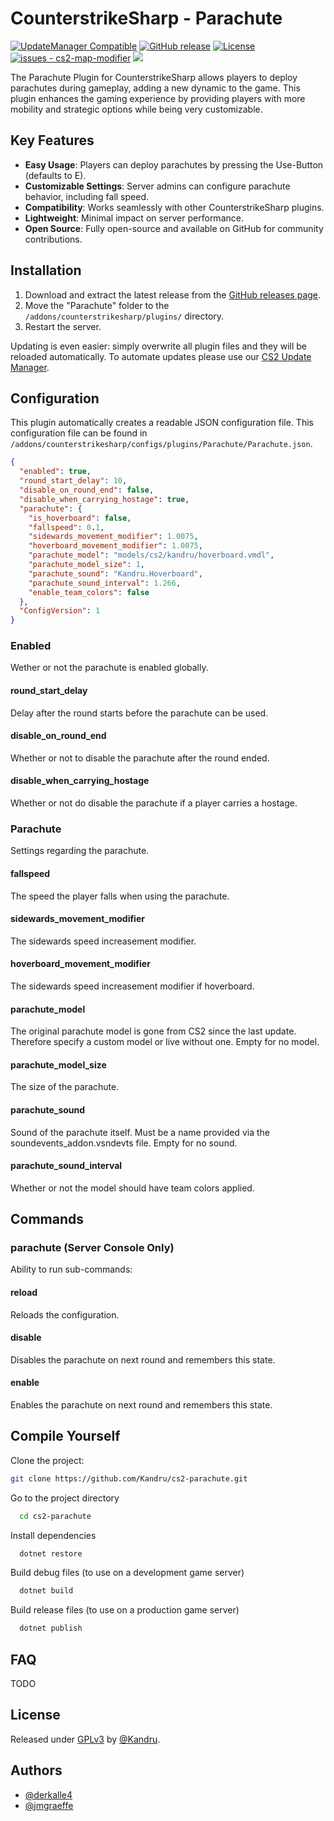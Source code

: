 # CounterstrikeSharp - Parachute

[![UpdateManager Compatible](https://img.shields.io/badge/CS2-UpdateManager-darkgreen)](https://github.com/Kandru/cs2-update-manager/)
[![GitHub release](https://img.shields.io/github/release/Kandru/cs2-parachute?include_prereleases=&sort=semver&color=blue)](https://github.com/Kandru/cs2-parachute/releases/)
[![License](https://img.shields.io/badge/License-GPLv3-blue)](#license)
[![issues - cs2-map-modifier](https://img.shields.io/github/issues/Kandru/cs2-parachute)](https://github.com/Kandru/cs2-parachute/issues)
[![](https://www.paypalobjects.com/en_US/i/btn/btn_donateCC_LG.gif)](https://www.paypal.com/donate/?hosted_button_id=C2AVYKGVP9TRG)

The Parachute Plugin for CounterstrikeSharp allows players to deploy parachutes during gameplay, adding a new dynamic to the game. This plugin enhances the gaming experience by providing players with more mobility and strategic options while being very customizable.

## Key Features

- **Easy Usage**: Players can deploy parachutes by pressing the Use-Button (defaults to E).
- **Customizable Settings**: Server admins can configure parachute behavior, including fall speed.
- **Compatibility**: Works seamlessly with other CounterstrikeSharp plugins.
- **Lightweight**: Minimal impact on server performance.
- **Open Source**: Fully open-source and available on GitHub for community contributions.

## Installation

1. Download and extract the latest release from the [GitHub releases page](https://github.com/Kandru/cs2-parachute/releases/).
2. Move the "Parachute" folder to the `/addons/counterstrikesharp/plugins/` directory.
3. Restart the server.

Updating is even easier: simply overwrite all plugin files and they will be reloaded automatically. To automate updates please use our [CS2 Update Manager](https://github.com/Kandru/cs2-update-manager/).


## Configuration

This plugin automatically creates a readable JSON configuration file. This configuration file can be found in `/addons/counterstrikesharp/configs/plugins/Parachute/Parachute.json`.

```json
{
  "enabled": true,
  "round_start_delay": 10,
  "disable_on_round_end": false,
  "disable_when_carrying_hostage": true,
  "parachute": {
    "is_hoverboard": false,
    "fallspeed": 0.1,
    "sidewards_movement_modifier": 1.0075,
    "hoverboard_movement_modifier": 1.0075,
    "parachute_model": "models/cs2/kandru/hoverboard.vmdl",
    "parachute_model_size": 1,
    "parachute_sound": "Kandru.Hoverboard",
    "parachute_sound_interval": 1.266,
    "enable_team_colors": false
  },
  "ConfigVersion": 1
}
```

### Enabled

Wether or not the parachute is enabled globally.

#### round_start_delay

Delay after the round starts before the parachute can be used.

#### disable_on_round_end

Whether or not to disable the parachute after the round ended.

#### disable_when_carrying_hostage

Whether or not do disable the parachute if a player carries a hostage.

### Parachute

Settings regarding the parachute.

#### fallspeed

The speed the player falls when using the parachute.

#### sidewards_movement_modifier

The sidewards speed increasement modifier.

#### hoverboard_movement_modifier

The sidewards speed increasement modifier if hoverboard.

#### parachute_model

The original parachute model is gone from CS2 since the last update. Therefore specify a custom model or live without one. Empty for no model.

#### parachute_model_size

The size of the parachute.

#### parachute_sound

Sound of the parachute itself. Must be a name provided via the soundevents_addon.vsndevts file. Empty for no sound.

#### parachute_sound_interval

Whether or not the model should have team colors applied.

## Commands

### parachute (Server Console Only)

Ability to run sub-commands:

#### reload

Reloads the configuration.

#### disable

Disables the parachute on next round and remembers this state.

#### enable

Enables the parachute on next round and remembers this state.

## Compile Yourself

Clone the project:

```bash
git clone https://github.com/Kandru/cs2-parachute.git
```

Go to the project directory

```bash
  cd cs2-parachute
```

Install dependencies

```bash
  dotnet restore
```

Build debug files (to use on a development game server)

```bash
  dotnet build
```

Build release files (to use on a production game server)

```bash
  dotnet publish
```

## FAQ

TODO

## License

Released under [GPLv3](/LICENSE) by [@Kandru](https://github.com/Kandru).

## Authors

- [@derkalle4](https://www.github.com/derkalle4)
- [@jmgraeffe](https://www.github.com/jmgraeffe)
